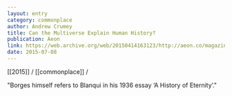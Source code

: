 ```yaml
---
layout: entry
category: commonplace
author: Andrew Crumey
title: Can the Multiverse Explain Human History?
publication: Aeon
link: https://web.archive.org/web/20150414163123/http://aeon.co/magazine/science/can-the-multiverse-explain-the-course-of-history/
date: 2015-07-08
---
```


[[2015]] / [[commonplace]] / 

"Borges himself refers to Blanqui in his 1936 essay ‘A History of Eternity’."
